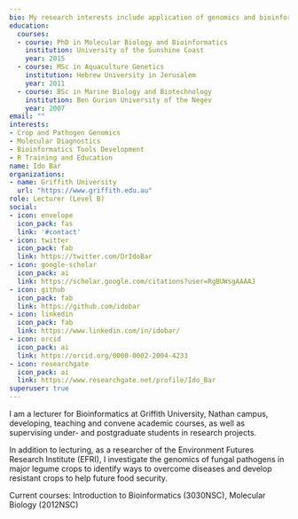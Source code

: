 ```yaml
---
bio: My research interests include application of genomics and bioinformatics tools to improve sustainable production of agriculture crops. These include investigating pathogen populations genetics and genomics, changes in crops gene expression in response to pathogen attack and developing molecular probes for highly accurate pathogen diagnostic devices.  
education:
  courses:
  - course: PhD in Molecular Biology and Bioinformatics
    institution: University of the Sunshine Coast
    year: 2015
  - course: MSc in Aquaculture Genetics
    institution: Hebrew University in Jerusalem
    year: 2011
  - course: BSc in Marine Biology and Biotechnology
    institution: Ben Gurion University of the Negev
    year: 2007
email: ""
interests:
- Crop and Pathogen Genomics
- Molecular Diagnostics
- Bioinformatics Tools Development
- R Training and Education
name: Ido Bar
organizations:
- name: Griffith University
  url: "https://www.griffith.edu.au"
role: Lecturer (Level B)
social:
- icon: envelope
  icon_pack: fas
  link: '#contact'
- icon: twitter
  icon_pack: fab
  link: https://twitter.com/DrIdoBar
- icon: google-scholar
  icon_pack: ai
  link: https://scholar.google.com/citations?user=RgBUWsgAAAAJ
- icon: github
  icon_pack: fab
  link: https://github.com/idobar
- icon: linkedin
  icon_pack: fab
  link: https://www.linkedin.com/in/idobar/
- icon: orcid
  icon_pack: ai
  link: https://orcid.org/0000-0002-2004-4233
- icon: researchgate
  icon_pack: ai
  link: https://www.researchgate.net/profile/Ido_Bar 
superuser: true
---
```


I am a lecturer for Bioinformatics at Griffith University, Nathan campus, developing, teaching and convene academic courses, as well as supervising under- and postgraduate students in research projects.

In addition to lecturing, as a researcher of the Environment Futures Research Institute (EFRI), I investigate the genomics of fungal pathogens in major legume crops to identify ways to overcome diseases and develop resistant crops to help future food security.  
 
Current courses: Introduction to Bioinformatics (3030NSC), Molecular Biology (2012NSC) 
